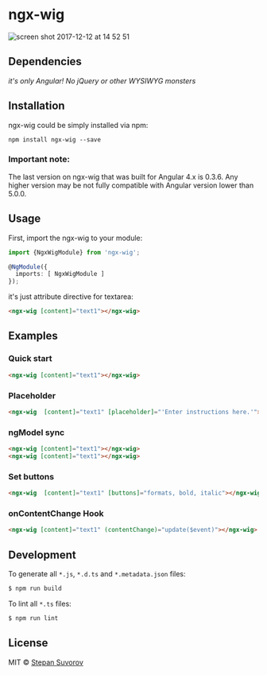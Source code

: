 ngx-wig
=====

![screen shot 2017-12-12 at 14 52 51](https://user-images.githubusercontent.com/1526680/33888069-37bde1f0-df4c-11e7-993e-d48ffe0fffbf.png)


## Dependencies

*it's only Angular! No jQuery or other WYSIWYG monsters*


## Installation

ngx-wig could be simply installed via npm:

    npm install ngx-wig --save

### Important note:

The last version on ngx-wig that was built for Angular 4.x is 0.3.6.
Any higher version may be not fully compatible with Angular version lower than 5.0.0.


## Usage

First, import the ngx-wig to your module:

```typescript
import {NgxWigModule} from 'ngx-wig';

@NgModule({
  imports: [ NgxWigModule ]
});
```

it's just attribute directive for textarea:

```html
<ngx-wig [content]="text1"></ngx-wig>
```

## Examples

### Quick start

```html
<ngx-wig [content]="text1"></ngx-wig>
```

### Placeholder

```html
<ngx-wig  [content]="text1" [placeholder]="'Enter instructions here.'"></ngx-wig>
```

### ngModel sync

```html
<ngx-wig [content]="text1"></ngx-wig>
<ngx-wig [content]="text1"></ngx-wig>
```

### Set buttons

```html
<ngx-wig  [content]="text1" [buttons]="formats, bold, italic"></ngx-wig>
```

### onContentChange Hook

```html
<ngx-wig [content]="text1" (contentChange)="update($event)"></ngx-wig>
```


## Development

To generate all `*.js`, `*.d.ts` and `*.metadata.json` files:

```bash
$ npm run build
```

To lint all `*.ts` files:

```bash
$ npm run lint
```

## License

MIT © [Stepan Suvorov](https://github.com/stevermeister)
